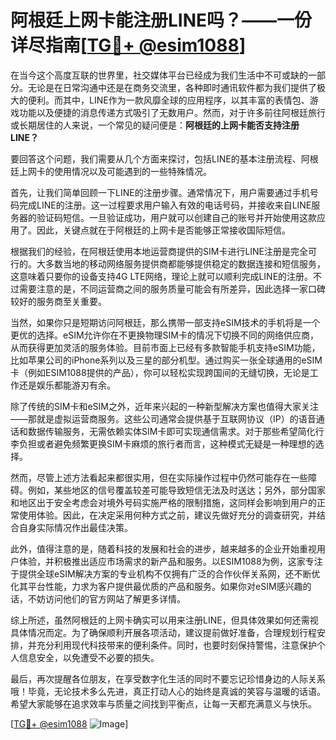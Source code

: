 # 阿根廷上网卡能注册LINE吗？——一份详尽指南[[TG💪+ @esim1088](https://t.me/s/esim1088)]

在当今这个高度互联的世界里，社交媒体平台已经成为我们生活中不可或缺的一部分。无论是在日常沟通中还是在商务交流里，各种即时通讯软件都为我们提供了极大的便利。而其中，LINE作为一款风靡全球的应用程序，以其丰富的表情包、游戏功能以及便捷的消息传递方式吸引了无数用户。然而，对于许多前往阿根廷旅行或长期居住的人来说，一个常见的疑问便是：**阿根廷的上网卡能否支持注册LINE？**

要回答这个问题，我们需要从几个方面来探讨，包括LINE的基本注册流程、阿根廷上网卡的使用情况以及可能遇到的一些特殊情况。

首先，让我们简单回顾一下LINE的注册步骤。通常情况下，用户需要通过手机号码完成LINE的注册。这一过程要求用户输入有效的电话号码，并接收来自LINE服务器的验证码短信。一旦验证成功，用户就可以创建自己的账号并开始使用这款应用了。因此，关键点就在于阿根廷的上网卡是否能够正常接收国际短信。

根据我们的经验，在阿根廷使用本地运营商提供的SIM卡进行LINE注册是完全可行的。大多数当地的移动网络服务提供商都能够提供稳定的数据连接和短信服务，这意味着只要你的设备支持4G LTE网络，理论上就可以顺利完成LINE的注册。不过需要注意的是，不同运营商之间的服务质量可能会有所差异，因此选择一家口碑较好的服务商至关重要。

当然，如果你只是短期访问阿根廷，那么携带一部支持eSIM技术的手机将是一个更优的选择。eSIM允许你在不更换物理SIM卡的情况下切换不同的网络供应商，从而获得更加灵活的服务体验。目前市面上已经有多款智能手机支持eSIM功能，比如苹果公司的iPhone系列以及三星的部分机型。通过购买一张全球通用的eSIM卡（例如ESIM1088提供的产品），你可以轻松实现跨国间的无缝切换，无论是工作还是娱乐都能游刃有余。

除了传统的SIM卡和eSIM之外，近年来兴起的一种新型解决方案也值得大家关注——那就是虚拟运营商服务。这些公司通常会提供基于互联网协议（IP）的语音通话和数据传输服务，无需依赖实体SIM卡即可实现通信需求。对于那些希望简化行李负担或者避免频繁更换SIM卡麻烦的旅行者而言，这种模式无疑是一种理想的选择。

然而，尽管上述方法看起来都很实用，但在实际操作过程中仍然可能存在一些障碍。例如，某些地区的信号覆盖较差可能导致短信无法及时送达；另外，部分国家和地区出于安全考虑会对境外号码实施严格的限制措施，这同样会影响到用户的正常使用体验。因此，在决定采用何种方式之前，建议先做好充分的调查研究，并结合自身实际情况作出最佳决策。

此外，值得注意的是，随着科技的发展和社会的进步，越来越多的企业开始重视用户体验，并积极推出适应市场需求的新产品和服务。以ESIM1088为例，这家专注于提供全球eSIM解决方案的专业机构不仅拥有广泛的合作伙伴关系网，还不断优化其平台性能，力求为客户提供最优质的产品和服务。如果你对eSIM感兴趣的话，不妨访问他们的官方网站了解更多详情。

综上所述，虽然阿根廷的上网卡确实可以用来注册LINE，但具体效果如何还需视具体情况而定。为了确保顺利开展各项活动，建议提前做好准备，合理规划行程安排，并充分利用现代科技带来的便利条件。同时，也要时刻保持警惕，注意保护个人信息安全，以免遭受不必要的损失。

最后，再次提醒各位朋友，在享受数字化生活的同时不要忘记珍惜身边的人际关系哦！毕竟，无论技术多么先进，真正打动人心的始终是真诚的笑容与温暖的话语。希望大家能够在追求效率与质量之间找到平衡点，让每一天都充满意义与快乐。

[[TG💪+ @esim1088](https://t.me/s/esim1088) ![Image](https://i.postimg.cc/4NQfJmqS/Snipaste-2025-05-13-00-14-12.png)]